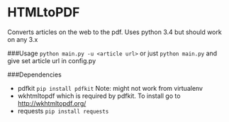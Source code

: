 
# HTMLtoPDF
Converts articles on the web to the pdf.
Uses python 3.4 but should work on any 3.x

###Usage
`python main.py -u <article url>` or just `python main.py` and give set article url in config.py

###Dependencies
* pdfkit `pip install pdfkit` Note: might not work from virtualenv
* wkhtmltopdf which is required by pdfkit. To install go to http://wkhtmltopdf.org/
* requests `pip install requests`

